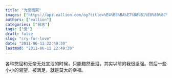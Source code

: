 ```yaml
---
title: "为爱而哭"
images: ["https://api.eallion.com/og?title=%E4%B8%BA%E7%88%B1%E8%80%8C%E5%93%AD"]
authors: ["eallion"]
categories: ["日志"]
tags: ["爱"]
draft: false
slug: "cry-for-love"
date: "2011-06-11 22:49:30"
lastmod: "2011-06-11 22:49:30"
---
```


各种憋屈和无奈无处宣泄的时候，只能黯然垂泪，其实以前的我很坚强。然后一些小小的渴望，被满足，就是莫大的幸福。
